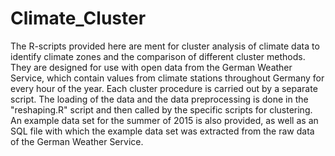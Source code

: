 # Climate_Cluster

The R-scripts provided here are ment for cluster analysis of climate data to identify climate zones and the comparison of different cluster methods.
They are designed for use with open data from the German Weather Service, which contain values from climate stations throughout Germany for every hour of the year. Each cluster procedure is carried out by a separate script. The loading of the data and the data preprocessing is done in the "reshaping.R" script and then called by the specific scripts for clustering.
An example data set for the summer of 2015 is also provided, as well as an SQL file with which the example data set was extracted from the raw data of the German Weather Service.
